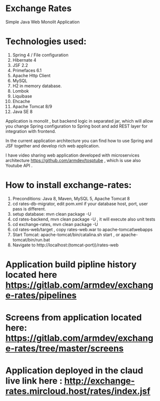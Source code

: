 Exchange Rates
==========

Simple Java Web Monolit Application

Technologies used:
==========

1. Spring 4 / File configuration
2. Hibernate 4
3. JSF 2.2
4. Primefaces 6.1
5. Apache Http Client
6. MySQL
7. H2 in memory database.
8. Lombok
9. Liquibase
10. Ehcache
11. Apache Tomcat 8/9
12. Java SE 8

Application is monolit , but backend logic in separated  jar, which will allow you change Spring configuration to Spring boot and add REST layer for integration with frontend.

In the current application architecture you can find how to use Spring and JSF together and develop rich web application.

I have video sharing web application developed with microservices architecture https://github.com/armdev/tosptube , which is use also Youtube API .


How to install exchange-rates:
==========

1. Preconditions: Java 8, Maven, MySQL 5, Apache Tomcat 8
2. cd rates-db-migrator, edit pom.xml if your database host, port, user pass is different.
3. setup database: mvn clean package -U 
4. cd rates-backend, mvn clean package -U , it will execute also unit tests
5. cd exchange-rates, mvn clean package -U
6. cd rates-web/target , copy rates-web.war to apache-tomcat\webapps
7. Start Tomcat: apache-tomcat/bin/catalina.sh start , or apache-tomcat/bin/run.bat
8. Navigate to http://localhost:(tomcat-port))/rates-web


Application build pipline history located here https://gitlab.com/armdev/exchange-rates/pipelines
==========

Screens from application located here: https://gitlab.com/armdev/exchange-rates/tree/master/screens
==========
Application deployed in the claud live link here : http://exchange-rates.mircloud.host/rates/index.jsf
==========





